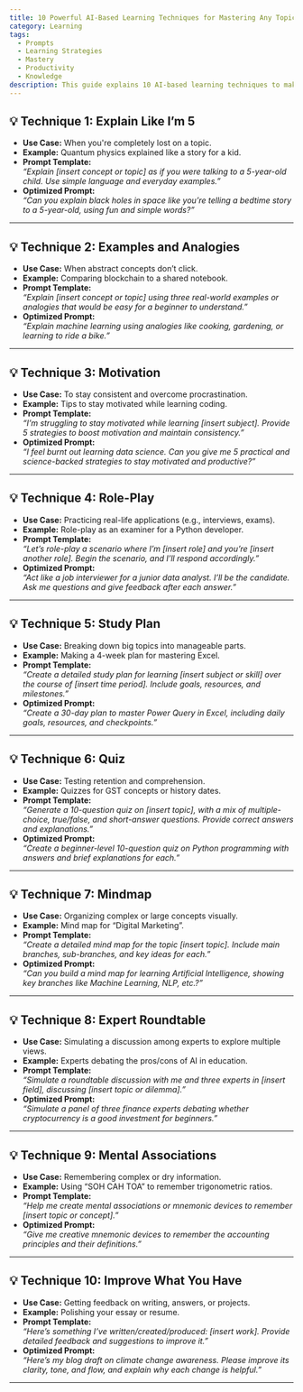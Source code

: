 ```yaml
--- 
title: 10 Powerful AI-Based Learning Techniques for Mastering Any Topic 
category: Learning 
tags: 
  - Prompts
  - Learning Strategies
  - Mastery
  - Productivity
  - Knowledge 
description: This guide explains 10 AI-based learning techniques to make mastering any topic faster and easier. Each technique includes use cases, examples, prompt templates, and optimized prompts for direct implementation. 
---
```


## 💡 Technique 1: Explain Like I’m 5
- **Use Case:** When you're completely lost on a topic.
- **Example:** Quantum physics explained like a story for a kid.
- **Prompt Template:**  
  _“Explain [insert concept or topic] as if you were talking to a 5-year-old child. Use simple language and everyday examples.”_
- **Optimized Prompt:**  
  _“Can you explain black holes in space like you’re telling a bedtime story to a 5-year-old, using fun and simple words?”_

---

## 💡 Technique 2: Examples and Analogies
- **Use Case:** When abstract concepts don’t click.
- **Example:** Comparing blockchain to a shared notebook.
- **Prompt Template:**  
  _“Explain [insert concept or topic] using three real-world examples or analogies that would be easy for a beginner to understand.”_
- **Optimized Prompt:**  
  _“Explain machine learning using analogies like cooking, gardening, or learning to ride a bike.”_

---

## 💡 Technique 3: Motivation
- **Use Case:** To stay consistent and overcome procrastination.
- **Example:** Tips to stay motivated while learning coding.
- **Prompt Template:**  
  _“I’m struggling to stay motivated while learning [insert subject]. Provide 5 strategies to boost motivation and maintain consistency.”_
- **Optimized Prompt:**  
  _“I feel burnt out learning data science. Can you give me 5 practical and science-backed strategies to stay motivated and productive?”_

---

## 💡 Technique 4: Role-Play
- **Use Case:** Practicing real-life applications (e.g., interviews, exams).
- **Example:** Role-play as an examiner for a Python developer.
- **Prompt Template:**  
  _“Let’s role-play a scenario where I’m [insert role] and you’re [insert another role]. Begin the scenario, and I’ll respond accordingly.”_
- **Optimized Prompt:**  
  _“Act like a job interviewer for a junior data analyst. I’ll be the candidate. Ask me questions and give feedback after each answer.”_

---

## 💡 Technique 5: Study Plan
- **Use Case:** Breaking down big topics into manageable parts.
- **Example:** Making a 4-week plan for mastering Excel.
- **Prompt Template:**  
  _“Create a detailed study plan for learning [insert subject or skill] over the course of [insert time period]. Include goals, resources, and milestones.”_
- **Optimized Prompt:**  
  _“Create a 30-day plan to master Power Query in Excel, including daily goals, resources, and checkpoints.”_

---

## 💡 Technique 6: Quiz
- **Use Case:** Testing retention and comprehension.
- **Example:** Quizzes for GST concepts or history dates.
- **Prompt Template:**  
  _“Generate a 10-question quiz on [insert topic], with a mix of multiple-choice, true/false, and short-answer questions. Provide correct answers and explanations.”_
- **Optimized Prompt:**  
  _“Create a beginner-level 10-question quiz on Python programming with answers and brief explanations for each.”_

---

## 💡 Technique 7: Mindmap
- **Use Case:** Organizing complex or large concepts visually.
- **Example:** Mind map for “Digital Marketing”.
- **Prompt Template:**  
  _“Create a detailed mind map for the topic [insert topic]. Include main branches, sub-branches, and key ideas for each.”_
- **Optimized Prompt:**  
  _“Can you build a mind map for learning Artificial Intelligence, showing key branches like Machine Learning, NLP, etc.?”_

---

## 💡 Technique 8: Expert Roundtable
- **Use Case:** Simulating a discussion among experts to explore multiple views.
- **Example:** Experts debating the pros/cons of AI in education.
- **Prompt Template:**  
  _“Simulate a roundtable discussion with me and three experts in [insert field], discussing [insert topic or dilemma].”_
- **Optimized Prompt:**  
  _“Simulate a panel of three finance experts debating whether cryptocurrency is a good investment for beginners.”_

---

## 💡 Technique 9: Mental Associations
- **Use Case:** Remembering complex or dry information.
- **Example:** Using “SOH CAH TOA” to remember trigonometric ratios.
- **Prompt Template:**  
  _“Help me create mental associations or mnemonic devices to remember [insert topic or concept].”_
- **Optimized Prompt:**  
  _“Give me creative mnemonic devices to remember the accounting principles and their definitions.”_

---

## 💡 Technique 10: Improve What You Have
- **Use Case:** Getting feedback on writing, answers, or projects.
- **Example:** Polishing your essay or resume.
- **Prompt Template:**  
  _“Here’s something I’ve written/created/produced: [insert work]. Provide detailed feedback and suggestions to improve it.”_
- **Optimized Prompt:**  
  _“Here’s my blog draft on climate change awareness. Please improve its clarity, tone, and flow, and explain why each change is helpful.”_

---
